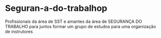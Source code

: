 # Seguran-a-do-trabalhop
Profissionais da área de SST e amantes da área de SEGURANÇA DO TRABALHO para juntos formar um grupo de estudos para uma organização de instrutores   
